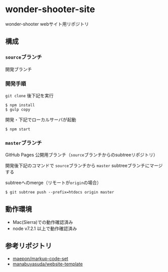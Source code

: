 # wonder-shooter-site

wonder-shooter webサイト用リポジトリ

## 構成

### `source`ブランチ

開発ブランチ

### 開発手順

`git clone` 後下記を実行

```
$ npm install
$ gulp copy
```

開発・下記でローカルサーバが起動

```
$ npm start
```

### `master`ブランチ

GitHub Pages 公開用ブランチ（`source`ブランチからのsubtreeリポジトリ）

開発後下記のコマンドで `source`ブランチから `master` subtreeブランチにマージする

subtreeへのmerge（リモートが`origin`の場合）

```
$ git subtree push --prefix=htdocs origin master
```

## 動作環境

- Mac(Sierra)での動作確認済み
- node v7.2.1 以上で動作確認済み

## 参考リポジトリ

- [maepon/markup-code-set](https://github.com/maepon/markup-code-set)
- [manabuyasuda/website-template](https://github.com/manabuyasuda/website-template)


